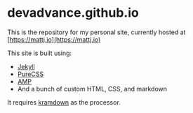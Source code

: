 # devadvance.github.io

This is the repository for my personal site, currently hosted at [https://mattj.io](https://mattj.io)

This site is built using:

* [Jekyll](https://jekyllrb.com/)
* [PureCSS](https://purecss.io)
* [AMP](https://www.ampproject.org/)
* And a bunch of custom HTML, CSS, and markdown

It requires [kramdown](https://kramdown.gettalong.org/) as the processor.